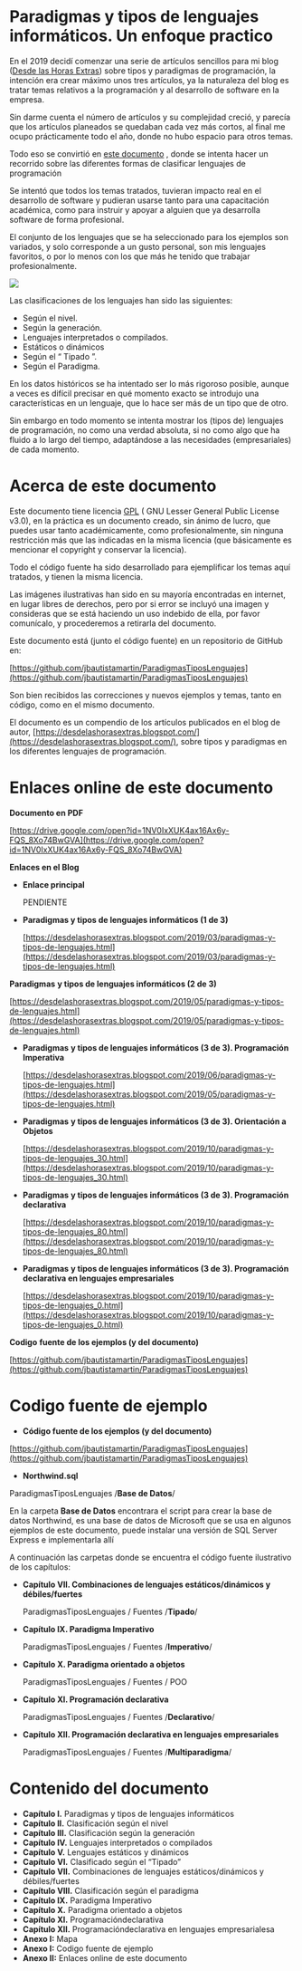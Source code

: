 # Paradigmas y tipos de lenguajes informáticos.  Un enfoque practico
  
En el 2019 decidí comenzar una serie de artículos sencillos para mi blog ([Desde las Horas Extras](https://desdelashorasextras.blogspot.com/)) sobre tipos y paradigmas de programación, la intención era crear máximo unos tres artículos, ya la naturaleza del blog es tratar temas relativos a la programación y al desarrollo de software en la empresa.

Sin darme cuenta el número de artículos y su complejidad creció, y parecía que los artículos planeados se quedaban cada vez más cortos, al final me ocupo prácticamente todo el año, donde no hubo espacio para otros temas.

Todo eso se convirtió en [este documento](https://drive.google.com/open?id=1NV0IxXUK4ax16Ax6y-FQS_8Xo74BwGVA) , donde se intenta hacer un recorrido sobre las diferentes formas de clasificar lenguajes de programación

Se intentó que todos los temas tratados, tuvieran impacto real en el desarrollo de software y pudieran usarse tanto para una capacitación académica, como para instruir y apoyar a alguien que ya desarrolla software de forma profesional.

El conjunto de los lenguajes que se ha seleccionado para los ejemplos son variados, y solo corresponde a un gusto personal, son mis lenguajes favoritos, o por lo menos con los que más he tenido que trabajar profesionalmente.

[![](https://1.bp.blogspot.com/-FlFOQg7tHog/XXU4w3H28AI/AAAAAAAATx8/EnDfs71ZYNkHIRTL_xa4ZafwXWTbRlUggCPcBGAYYCw/s320/2019%2B08%2B22%2B001.png)](https://1.bp.blogspot.com/-FlFOQg7tHog/XXU4w3H28AI/AAAAAAAATx8/EnDfs71ZYNkHIRTL_xa4ZafwXWTbRlUggCPcBGAYYCw/s1600/2019%2B08%2B22%2B001.png)

Las clasificaciones de los lenguajes han sido las siguientes:


*   Según el nivel.
*   Según la generación.
*   Lenguajes interpretados o compilados.
*   Estáticos o dinámicos
*   Según el “ Tipado ”.
*   Según el Paradigma.



En los datos históricos se ha intentado ser lo más rigoroso posible, aunque a veces es difícil precisar en qué momento exacto se introdujo una características en un lenguaje, que lo hace ser más de un tipo que de otro.

Sin embargo en todo momento se intenta mostrar los (tipos de) lenguajes de programación, no como una verdad absoluta, si no como algo que ha fluido a lo largo del tiempo, adaptándose a las necesidades (empresariales) de cada momento.



# Acerca de este documento



Este documento tiene licencia [GPL](https://es.wikipedia.org/wiki/GNU_General_Public_License) ( GNU Lesser General Public License v3.0), en la práctica es un documento creado, sin ánimo de lucro, que puedes usar tanto académicamente, como profesionalmente, sin ninguna restricción más que las indicadas en la misma licencia (que básicamente es mencionar el copyright y conservar la licencia).

Todo el código fuente ha sido desarrollado para ejemplificar los temas aquí tratados, y tienen la misma licencia.

Las imágenes ilustrativas han sido en su mayoría encontradas en internet, en lugar libres de derechos, pero por si error se incluyó una imagen y consideras que se está haciendo un uso indebido de ella, por favor comunícalo, y procederemos a retirarla del documento.

Este documento está (junto el código fuente) en un repositorio de GitHub en:

[https://github.com/jbautistamartin/ParadigmasTiposLenguajes](https://github.com/jbautistamartin/ParadigmasTiposLenguajes)

Son bien recibidos las correcciones y nuevos ejemplos y temas, tanto en código, como en el mismo documento.

El documento es un compendio de los artículos publicados en el blog de autor, [https://desdelashorasextras.blogspot.com/](https://desdelashorasextras.blogspot.com/), sobre tipos y paradigmas en los diferentes lenguajes de programación.



# Enlaces online de este documento

**Documento en PDF**

[https://drive.google.com/open?id=1NV0IxXUK4ax16Ax6y-FQS_8Xo74BwGVA](https://drive.google.com/open?id=1NV0IxXUK4ax16Ax6y-FQS_8Xo74BwGVA)

**Enlaces en el Blog**

*   **Enlace principal**
      
    PENDIENTE

*   **Paradigmas y tipos de lenguajes informáticos (1 de 3)**

      
    [https://desdelashorasextras.blogspot.com/2019/03/paradigmas-y-tipos-de-lenguajes.html](https://desdelashorasextras.blogspot.com/2019/03/paradigmas-y-tipos-de-lenguajes.html)

**Paradigmas** 
**y tipos de lenguajes informáticos (2 de 3)**

  
[https://desdelashorasextras.blogspot.com/2019/05/paradigmas-y-tipos-de-lenguajes.html](https://desdelashorasextras.blogspot.com/2019/05/paradigmas-y-tipos-de-lenguajes.html)

*   **Paradigmas** **y tipos de lenguajes informáticos (3 de 3). Programación Imperativa**

      
    [https://desdelashorasextras.blogspot.com/2019/06/paradigmas-y-tipos-de-lenguajes.html](https://desdelashorasextras.blogspot.com/2019/05/paradigmas-y-tipos-de-lenguajes.html)

*   **Paradigmas** **y tipos de lenguajes informáticos (3 de 3). Orientación a Objetos**

      
    [https://desdelashorasextras.blogspot.com/2019/10/paradigmas-y-tipos-de-lenguajes_30.html](https://desdelashorasextras.blogspot.com/2019/10/paradigmas-y-tipos-de-lenguajes_30.html)

*   **Paradigmas** **y tipos de lenguajes informáticos (3 de 3). Programación declarativa**

      
    [https://desdelashorasextras.blogspot.com/2019/10/paradigmas-y-tipos-de-lenguajes_80.html](https://desdelashorasextras.blogspot.com/2019/10/paradigmas-y-tipos-de-lenguajes_80.html)

*   **Paradigmas** **y tipos de lenguajes informáticos (3 de 3). Programación declarativa en lenguajes empresariales**

      
    [https://desdelashorasextras.blogspot.com/2019/10/paradigmas-y-tipos-de-lenguajes_0.html](https://desdelashorasextras.blogspot.com/2019/10/paradigmas-y-tipos-de-lenguajes_0.html)



**Codigo** **fuente de los ejemplos (y del documento)**  

  
[https://github.com/jbautistamartin/ParadigmasTiposLenguajes](https://github.com/jbautistamartin/ParadigmasTiposLenguajes)





# Codigo fuente de ejemplo



*   **Código fuente de los ejemplos (y del documento)**



[https://github.com/jbautistamartin/ParadigmasTiposLenguajes](https://github.com/jbautistamartin/ParadigmasTiposLenguajes)

  

*   **Northwind.sql**



ParadigmasTiposLenguajes /**Base de Datos**/

En la carpeta **Base de Datos** encontrara el script para crear la base de datos Northwind, es una base de datos de Microsoft que se usa en algunos ejemplos de este documento, puede instalar una versión de SQL Server Express e implementarla allí

A continuación las carpetas donde se encuentra el código fuente ilustrativo de los capítulos:

  

*   **Capítulo VII. Combinaciones de lenguajes estáticos/dinámicos y débiles/fuertes**

      
    ParadigmasTiposLenguajes / Fuentes /**Tipado**/

*   **Capítulo IX. Paradigma Imperativo**

      
    ParadigmasTiposLenguajes / Fuentes /**Imperativo**/

*   **Capítulo X. Paradigma orientado a objetos**

      
    ParadigmasTiposLenguajes / Fuentes / POO

*   **Capítulo XI. Programación declarativa**

      
    ParadigmasTiposLenguajes / Fuentes /**Declarativo**/

*   **Capítulo XII. Programación declarativa en lenguajes empresariales**

      
    ParadigmasTiposLenguajes / Fuentes /**Multiparadigma**/

# Contenido del documento


*   **Capítulo I.** Paradigmas y tipos de lenguajes informáticos
*   **Capítulo II.** Clasificación según el nivel
*   **Capítulo III.** Clasificación según la generación
*   **Capítulo IV.** Lenguajes interpretados o compilados
*   **Capítulo V.** Lenguajes estáticos y dinámicos
*   **Capítulo VI.** Clasificado según el “Tipado”
*   **Capítulo VII.** Combinaciones de lenguajes estáticos/dinámicos y débiles/fuertes
*   **Capítulo VIII.** Clasificación según el paradigma
*   **Capítulo IX.** Paradigma Imperativo
*   **Capítulo X.** Paradigma orientado a objetos
*   **Capítulo XI.** Programacióndeclarativa
*   **Capítulo XII.** Programacióndeclarativa en lenguajes empresarialesa
*   **Anexo I:** Mapa
*   **Anexo I:** Codigo fuente de ejemplo
*   **Anexo II:** Enlaces online de este documento



